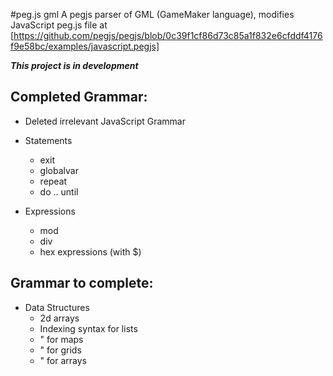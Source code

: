 #peg.js gml
A pegjs parser of GML (GameMaker language), modifies JavaScript peg.js file at [https://github.com/pegjs/pegjs/blob/0c39f1cf86d73c85a1f832e6cfddf4176f9e58bc/examples/javascript.pegjs]

***This project is in development***

## Completed Grammar:
- Deleted irrelevant JavaScript Grammar
- Statements
  * exit
  * globalvar
  * repeat
  * do .. until

- Expressions
  * mod
  * div
  * hex expressions (with $)

## Grammar to complete:

- Data Structures
  * 2d arrays
  * Indexing syntax for lists
  * " for maps
  * " for grids
  * " for arrays
